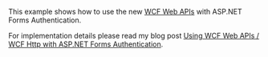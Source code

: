 This example shows how to use the new [WCF Web APIs](http://wcf.codeplex.com/ "WCF Web APIs on CodePlex") with ASP.NET Forms Authentication.

For implementation details please read my blog post [Using WCF Web APIs / WCF Http with ASP.NET Forms Authentication](http://blog.alexonasp.net/post/2011/03/02/Using-WCF-Web-APIs-WCF-Http-with-ASPNET-Forms-Authentication.aspx).
